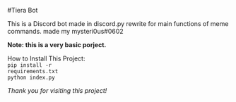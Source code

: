 #Tiera Bot
<p>This is a Discord bot made in discord.py rewrite for main functions of meme commands. made my mysteri0us#0602</p>

**Note: this is a very basic porject.**

How to Install This Project:<br>
<code>pip install -r requirements.txt</code>
<br>
<code>python index.py</code>

_Thank you for visiting this project!_
